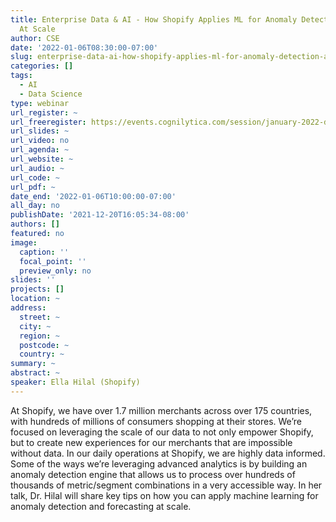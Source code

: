 ```yaml
---
title: Enterprise Data & AI - How Shopify Applies ML for Anomaly Detection and Forecasting
  At Scale
author: CSE
date: '2022-01-06T08:30:00-07:00'
slug: enterprise-data-ai-how-shopify-applies-ml-for-anomaly-detection-and-forecasting-at-scale
categories: []
tags:
  - AI
  - Data Science
type: webinar
url_register: ~
url_freeregister: https://events.cognilytica.com/session/january-2022-data-for-ai/?hash=61bf95b6c0566&utm_source=directory
url_slides: ~
url_video: no
url_agenda: ~
url_website: ~
url_audio: ~
url_code: ~
url_pdf: ~
date_end: '2022-01-06T10:00:00-07:00'
all_day: no
publishDate: '2021-12-20T16:05:34-08:00'
authors: []
featured: no
image:
  caption: ''
  focal_point: ''
  preview_only: no
slides: ''
projects: []
location: ~
address:
  street: ~
  city: ~
  region: ~
  postcode: ~
  country: ~
summary: ~
abstract: ~
speaker: Ella Hilal (Shopify)
---
```

<!--more-->
At Shopify, we have over 1.7 million merchants across over 175 countries, with hundreds of millions of consumers shopping at their stores. We’re focused on leveraging the scale of our data to not only empower Shopify, but to create new experiences for our merchants that are impossible without data. In our daily operations at Shopify, we are highly data informed. Some of the ways we’re leveraging advanced analytics is by building an anomaly detection engine that allows us to process over hundreds of thousands of metric/segment combinations in a very accessible way. In her talk, Dr. Hilal will share key tips on how you can apply machine learning for anomaly detection and forecasting at scale.